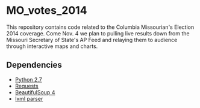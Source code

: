 MO_votes_2014
=============

This repository contains code related to the Columbia Missourian's Election 2014 coverage. Come Nov. 4 we plan to pulling live results down from the Missouri Secretary of State's AP Feed and relaying them to audience through interactive maps and charts.

Dependencies
------------

*	[Python 2.7](https://www.python.org/ "Python 2.7")
*	[Requests](http://docs.python-requests.org/en/latest/ "Requests")
*	[BeautifulSoup 4](http://www.crummy.com/software/BeautifulSoup/ "BeautifulSoup4")
*	[lxml parser](http://lxml.de/index.html#download "lxml parser")
